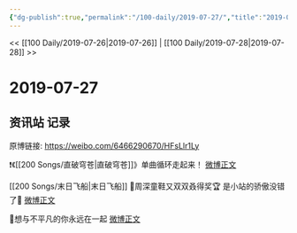 ```yaml
---
{"dg-publish":true,"permalink":"/100-daily/2019-07-27/","title":"2019-07-27"}
---
```



<< [[100 Daily/2019-07-26\|2019-07-26]] | [[100 Daily/2019-07-28\|2019-07-28]] >>

# 2019-07-27

## 资讯站 记录

原博链接: https://weibo.com/6466290670/HFsLlr1Ly

❗️《[[200 Songs/直破穹苍\|直破穹苍]]》单曲循环走起来！
[微博正文](https://m.weibo.cn/6466290670/4398818445126918)

[[200 Songs/末日飞船\|末日飞船]]
🌟周深童鞋又双双叒得奖🏆
是小站的骄傲没错了🦚
[微博正文](https://m.weibo.cn/6466290670/4398795082930767)

🌟想与不平凡的你永远在一起
[微博正文](https://m.weibo.cn/6466290670/4398580301768739)
